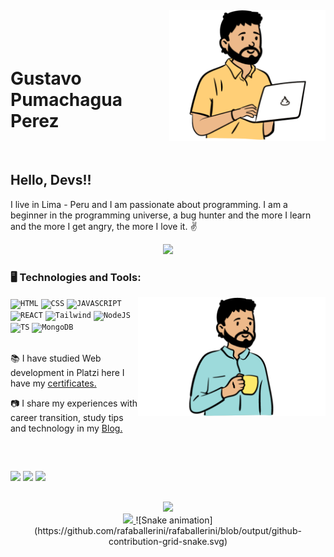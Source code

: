 <img align="right" width="250px" style="margin-top:-20px" src="./perfil1.svg">

</br>
</br>

<div dsplay="inline-block">
 <h1 align="left">Gustavo Pumachagua Perez</h1>
</div>
</br>

## Hello, Devs!!

I live in Lima - Peru and I am passionate about programming. I am a beginner in the programming universe, a bug hunter and the more I learn and the more I get angry, the more I love it. ✌

<p align="center">
  <img src="https://i.pinimg.com/originals/6c/90/28/6c90288d7e10d46d18895f17f420a92c.gif" width="350">
</p>

### 🖥️ Technologies and Tools:

<img width="300px" align="right" src="./perfil2.svg">
<code><img width="40px" src="https://cdn.jsdelivr.net/gh/devicons/devicon/icons/html5/html5-original.svg" title = "HTML"/></code>
<code><img width="40px" src="https://cdn.jsdelivr.net/gh/devicons/devicon/icons/css3/css3-original.svg" title = "CSS"/></code>
<code><img width="40px" src="https://cdn.jsdelivr.net/gh/devicons/devicon/icons/javascript/javascript-original.svg" title = "JAVASCRIPT"/></code>
<code><img width="40px" src="https://cdn.jsdelivr.net/gh/devicons/devicon/icons/react/react-original.svg" title = "REACT"/></code>
<code><img width="40px" src="https://cdn.jsdelivr.net/gh/devicons/devicon/icons/tailwindcss/tailwindcss-plain.svg" title = "Tailwind"/></code>
<code><img width="40px" src="https://cdn.jsdelivr.net/gh/devicons/devicon/icons/nodejs/nodejs-original.svg" title = "NodeJS"/></code>
<code><img width="40px" src="https://cdn.jsdelivr.net/gh/devicons/devicon/icons/typescript/typescript-original.svg" title = "TS"/></code>
<code><img width="40px" src="https://cdn.jsdelivr.net/gh/devicons/devicon/icons/mongodb/mongodb-original.svg" title = "MongoDB"/></code>
</br>
</br>
<div display="inline-block">
 <p align="left">📚 I have studied Web development in Platzi here I have my <a href="https://platzi.com/p/gustavopumachagua/" target="_blank">certificates.</a> </p>
  <p align="left">📷 I share my experiences with career transition, study tips and technology in my <a href="https://gussdev.notion.site/Desarrollo-Web-cd33325b6e8b4db9bf28271a31d3743a" target="_blank"  rel="nofollow">Blog.</a></p>

</br>
<div>

##

<a href="https://www.instagram.com/guss.dev/" target="_blank"><img src="https://img.shields.io/badge/-Instagram-%23E4405F?style=for-the-badge&logo=instagram&logoColor=white" target="_blank"></a>
<a href = "mailto:rpumachaguahuertas@gmail.com"><img src="https://img.shields.io/badge/-Gmail-%23333?style=for-the-badge&logo=gmail&logoColor=white" target="_blank"></a>
<a href="https://twitter.com/Gussdev" target="_blank"><img src="https://img.shields.io/badge/Twitter-1DA1F2?style=for-the-badge&logo=twitter&logoColor=white" target="_blank"></a>

##

<p align="center">
<a href="https://github.com/gustavopumachagua">
  <img height="180em" src="https://github-readme-stats-eight-theta.vercel.app/api?username=gustavopumachagua&show_icons=true&theme=algolia&include_all_commits=true&count_private=true"/>
  </br>
  <img height="180em" src="https://github-readme-stats-eight-theta.vercel.app/api/top-langs/?username=gustavopumachagua&layout=compact&langs_count=8&theme=algolia"/>
</a>
![Snake animation](https://github.com/rafaballerini/rafaballerini/blob/output/github-contribution-grid-snake.svg)
</p>

